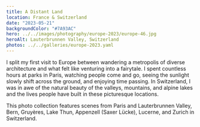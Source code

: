 ```yaml
---
title: A Distant Land
location: France & Switzerland
date: "2023-05-21"
backgroundColor: "#7A93AC"
hero: ../../images/photography/europe-2023/europe-46.jpg
heroAlt: Lauterbrunnen Valley, Switzerland
photos: ../../galleries/europe-2023.yaml
---
```


I split my first visit to Europe between wandering a metropolis of diverse architecture and
what felt like venturing into a fairytale. I spent countless hours at parks in Paris, watching
people come and go, seeing the sunlight slowly shift across the ground, and enjoying time
passing. In Switzerland, I was in awe of the natural beauty of the valleys, mountains, and
alpine lakes and the lives people have built in these picturesque locations.

This photo collection features scenes from Paris and Lauterbrunnen Valley, Bern, Gruyères, Lake
Thun, Appenzell (Saxer Lücke), Lucerne, and Zurich in Switzerland.
